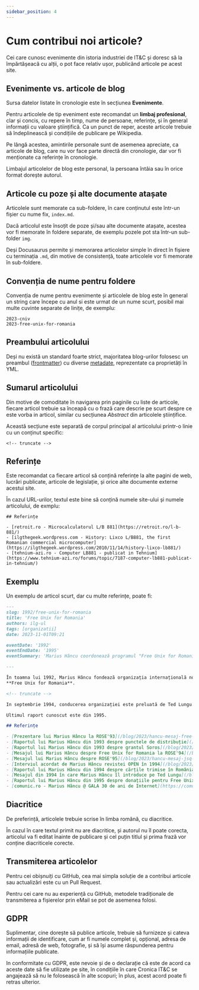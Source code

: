 ```yaml
---
sidebar_position: 4
---
```


# Cum contribui noi articole?

Cei care cunosc evenimente din istoria industriei de IT&C și doresc
să la împărtășeacă cu alții, o pot face relativ ușor, publicând
articole pe acest site.

## Evenimente vs. articole de blog

Sursa datelor listate în cronologie este în secțiunea **Evenimente**.

Pentru articolele de tip eveniment
este recomandat un **limbaj profesional**, clar și concis, cu repere în timp,
nume de persoane, referințe, și în general informații cu valoare științifică.
Ca un punct de reper, aceste articole trebuie să îndeplinească și
condițiile de publicare pe Wikipedia.

Pe lângă acestea, amintirile personale sunt de asemenea apreciate, ca
articole de blog, care nu vor face parte directă din cronologie, dar vor
fi menționate ca referințe în cronologie.

Limbajul articolelor de blog este personal, la persoana întâia
sau în orice format dorește autorul.

## Articole cu poze și alte documente atașate

Articolele sunt memorate ca sub-foldere, în care conținutul
este într-un fișier cu nume fix, `index.md`.

Dacă articolul este însoțit de
poze și/sau alte documente atașate, acestea vor fi memorate
în foldere separate, de exemplu pozele pot sta
într-un sub-folder `img`.

Deși Docusaurus permite și memorarea articolelor simple în direct
în fișiere cu terminația `.md`, din motive de consistență, toate
articolele vor fi memorate în sub-foldere.

## Convenția de nume pentru foldere

Convenția de nume pentru evenimente și articolele de blog este în general
un string care începe cu anul si
este urmat de un nume scurt, posibil mai multe cuvinte separate de
linițe, de exemplu:

```
2023-cniv
2023-free-unix-for-romania
```

## Preambului articolului

Deși nu există un standard foarte strict, majoritatea blog-urilor
folosesc un preambul ([frontmatter](/docs/frontmatter)) cu diverse
[metadate](/docs/metadate), reprezentate ca proprietăți în YML.

## Sumarul articolului

Din motive de comoditate în navigarea prin paginile cu liste de articole,
fiecare articol trebuie sa înceapă cu o frază care descrie pe scurt
despre ce este vorba in articol, similar cu secțiunea _Abstract_ din
articolele științifice.

Această secțiune este separată de corpul principal al articolului
printr-o linie cu un conținut specific:

```
<!-- truncate -->
```

## Referințe

Este recomandat ca fiecare articol să conțină referințe la alte pagini de web,
lucrări publicate, articole de legislație, și orice alte documente
externe acestui site.

În cazul URL-urilor, textul este bine să conțină numele site-ului și
numele articolului, de exmplu:

```
## Referințe

- [retroit.ro - Microcalculatorul L/B 881](https://retroit.ro/l-b-881/)
- [ilgthegeek.wordpress.com - History: Lixco L/B881, the first Romanian commercial microcomputer](https://ilgthegeek.wordpress.com/2010/11/14/history-lixco-lb881/)
- [tehnium-azi.ro - Computer LB881 - publicat in Tehnium](https://www.tehnium-azi.ro/forums/topic/7187-computer-lb881-publicat-in-tehnium/)
```

## Exemplu

Un exemplu de articol scurt, dar cu multe referințe, poate fi:

```md title="1992-free-unix-for-romania/index.md"
---
slug: 1992/free-unix-for-romania
title: 'Free Unix for Romania'
authors: ilg-ul
tags: [organizatii]
date: 2023-11-01T09:21

eventDate: '1992'
eventEndDate: '1995'
eventSummary: 'Marius Hâncu coordonează programul "Free Unix for Romania"'

---

În toamna lui 1992, Marius Hâncu fondează organizația internațională non-profit
**Free Unix for Romania**.

<!-- truncate -->

In septembrie 1994, conducerea organizației este preluată de Ted Lungu.

Ultimul raport cunoscut este din 1995.

## Referințe

- [Prezentare lui Marius Hâncu la ROSE'93](/blog/2023/hancu-mesaj-free-unix-rose93/)
- [Raportul lui Marius Hâncu din 1993 despre punctele de distribuție](/blog/2023/hancu-distribution-centers/)
- [Raportul lui Marius Hâncu din 1993 despre grantul Soros](/blog/2023/hancu-soros-grant/)
- [Mesajul lui Marius Hâncu despre Free Unix for Romania la ROSE'94](/blog/2023/hancu-mesaj-free-unix-rose94/)
- [Mesajul lui Marius Hâncu despre ROSE'95](/blog/2023/hancu-mesaj-jsq-rose95/)
- [Interviul acordat de Marius Hâncu revistei OPEN în 1994](/blog/2023/hancu-interviu-revista-open/)
- [Raportul lui Marius Hâncu din 1994 despre cărțile trimise în România și Moldova](/blog/2023/hancu-soros-books/)
- [Mesajul din 1994 în care Marius Hâncu îl introduce pe Ted Lungu](/blog/2023/hancu-mesaj-ted-lungu/)
- [Raportul lui Marius Hâncu din 1995 despre donațiile pentru Free Unix for Romania](/blog/2023/hancu-donation-drive)
- [comunic.ro - Marius Hâncu @ GALA 30 de ani de Internet](https://comunic.ro/marius-hancu-gala-30-de-ani-de-internet-ro-free-unix-for-romania-movement-managed-to-associate-people-of-great-talents-who-forgot-their-personal-interest-in-the-interest-of-a-modern-romania-i/)
```

## Diacritice

De preferință, articolele trebuie scrise în limba română, cu diacritice.

În cazul în care textul primit nu are diacritice, și autorul nu îl poate
corecta, articolul va fi editat înainte de publicare și
cel puțin titlul și prima frază vor conține diacriticele corecte.

## Transmiterea articolelor

Pentru cei obișnuiți cu GitHub, cea mai simpla soluție de
a contribui articole sau actualizări este cu un Pull Request.

Pentru cei care nu au experiență cu GitHub, metodele tradiționale de
transmiterea a fișierelor prin eMail se pot de asemenea folosi.

## GDPR

Suplimentar, cine dorește să publice articole, trebuie să furnizeze
și cateva informații de identificare, cum ar fi numele complet și,
opțional, adresa de email, adresă de web, fotografie, și să își asume răspunderea
pentru informațiile publicate.

In conformitate cu GDPR, este nevoie și de o declarație că este de
acord ca aceste date să fie utilizate pe site, în condițiile
în care Cronica IT&C se angajează să nu le folosească în alte scopuri;
în plus, acest acord poate fi retras ulterior.
